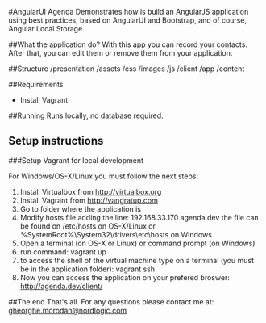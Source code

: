 #AngularUI Agenda
Demonstrates how is build an AngularJS application using best practices, based on AngularUI and Bootstrap, and of course, Angular Local Storage.

##What the application do?
With this app you can record your contacts. After that, you can edit them or remove them from your application. 

##Structure
	/presentation
		/assets
			/css
			/images
			/js
		/client
			/app
			/content
	
##Requirements

- Install Vagrant

##Running
Runs locally, no database required.

## Setup instructions

###Setup Vagrant for local development

For Windows/OS-X/Linux you must follow the next steps:
1. Install Virtualbox from http://virtualbox.org
2. Install Vagrant from http://vangratup.com
3. Go to folder where the application is
4. Modify hosts file adding the line:
		192.168.33.170 agenda.dev
	the  file can be found on 
	/etc/hosts on OS-X/Linux or
	%SystemRoot%\System32\drivers\etc\hosts on Windows
5. Open a terminal (on OS-X or Linux) or command prompt (on Windows)
6. run command: vagrant up
7. to access the shell of the virtual machine type on a terminal (you must be in the application folder):
		vagrant ssh
8. Now you can access the application on your prefered broswer:
		http://agenda.dev/client/

##The end
That's all. For any questions please contact me at: gheorghe.morodan@nordlogic.com


